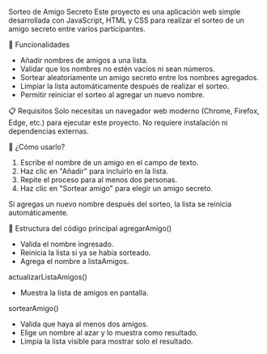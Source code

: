 Sorteo de Amigo Secreto
Este proyecto es una aplicación web simple desarrollada con JavaScript, HTML y CSS para realizar el sorteo de un amigo secreto entre varios participantes.

🧩 Funcionalidades
- Añadir nombres de amigos a una lista.
- Validar que los nombres no estén vacíos ni sean números.
- Sortear aleatoriamente un amigo secreto entre los nombres agregados.
- Limpiar la lista automáticamente después de realizar el sorteo.
- Permitir reiniciar el sorteo al agregar un nuevo nombre.

📋 Requisitos
Solo necesitas un navegador web moderno (Chrome, Firefox, Edge, etc.) para ejecutar este proyecto. No requiere instalación ni dependencias externas.

🚀 ¿Cómo usarlo?
1. Escribe el nombre de un amigo en el campo de texto.
2. Haz clic en "Añadir" para incluirlo en la lista.
3. Repite el proceso para al menos dos personas.
4. Haz clic en "Sortear amigo" para elegir un amigo secreto.

Si agregas un nuevo nombre después del sorteo, la lista se reinicia automáticamente.

📁 Estructura del código principal
agregarAmigo()
- Valida el nombre ingresado.
- Reinicia la lista si ya se había sorteado.
- Agrega el nombre a listaAmigos.

actualizarListaAmigos()
- Muestra la lista de amigos en pantalla.

sortearAmigo()
- Valida que haya al menos dos amigos.
- Elige un nombre al azar y lo muestra como resultado.
- Limpia la lista visible para mostrar solo el resultado.

